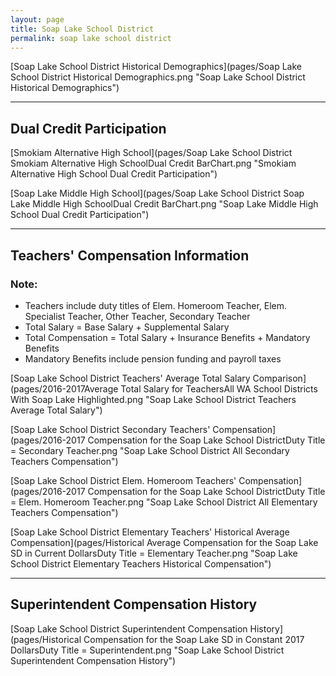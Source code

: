 ```yaml
---
layout: page
title: Soap Lake School District
permalink: soap lake school district
---
```



[Soap Lake School District Historical Demographics](pages/Soap Lake School District Historical Demographics.png "Soap Lake School District Historical Demographics")

___

## Dual Credit Participation

[Smokiam Alternative High School](pages/Soap Lake School District Smokiam Alternative High SchoolDual Credit BarChart.png "Smokiam Alternative High School Dual Credit Participation")

[Soap Lake Middle   High School](pages/Soap Lake School District Soap Lake Middle   High SchoolDual Credit BarChart.png "Soap Lake Middle   High School Dual Credit Participation")


___

## Teachers' Compensation Information
### Note:
- Teachers include duty titles of Elem. Homeroom Teacher, Elem. Specialist Teacher, Other Teacher, Secondary Teacher
- Total Salary = Base Salary + Supplemental Salary
- Total Compensation = Total Salary + Insurance Benefits + Mandatory Benefits
- Mandatory Benefits include pension funding and payroll taxes

[Soap Lake School District Teachers' Average Total Salary Comparison](pages/2016-2017Average Total Salary for TeachersAll WA School Districts With Soap Lake Highlighted.png "Soap Lake School District Teachers Average Total Salary")

[Soap Lake School District Secondary Teachers' Compensation](pages/2016-2017 Compensation for the Soap Lake School DistrictDuty Title = Secondary Teacher.png "Soap Lake School District All Secondary Teachers Compensation")

[Soap Lake School District Elem. Homeroom Teachers' Compensation](pages/2016-2017 Compensation for the Soap Lake School DistrictDuty Title = Elem. Homeroom Teacher.png "Soap Lake School District All Elementary Teachers Compensation")

[Soap Lake School District Elementary Teachers' Historical Average Compensation](pages/Historical Average Compensation for the Soap Lake SD in Current DollarsDuty Title = Elementary Teacher.png "Soap Lake School District Elementary Teachers Historical Compensation")


___

## Superintendent Compensation History

[Soap Lake School District Superintendent Compensation History](pages/Historical Compensation for the Soap Lake SD in Constant 2017 DollarsDuty Title = Superintendent.png "Soap Lake School District Superintendent Compensation History")

